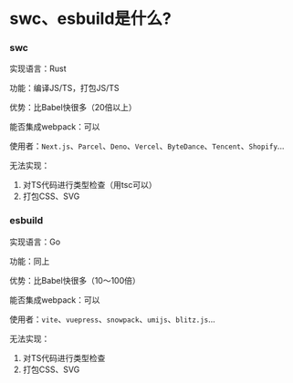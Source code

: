 # swc、esbuild是什么?

### swc

实现语言：Rust

功能：编译JS/TS，打包JS/TS

优势：比Babel快很多（20倍以上）

能否集成webpack：可以

使用者：`Next.js`、`Parcel`、`Deno`、`Vercel`、`ByteDance`、`Tencent`、`Shopify`...

无法实现：
1. 对TS代码进行类型检查（用tsc可以）
2. 打包CSS、SVG

### esbuild

实现语言：Go

功能：同上

优势：比Babel快很多（10～100倍）

能否集成webpack：可以

使用者：`vite`、`vuepress`、`snowpack`、`umijs`、`blitz.js`...

无法实现：
1. 对TS代码进行类型检查
2. 打包CSS、SVG